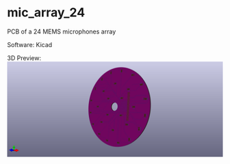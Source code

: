 # mic_array_24
PCB of a 24 MEMS microphones array

Software: Kicad

3D Preview:
![alt text](doc/mic-array.png)
